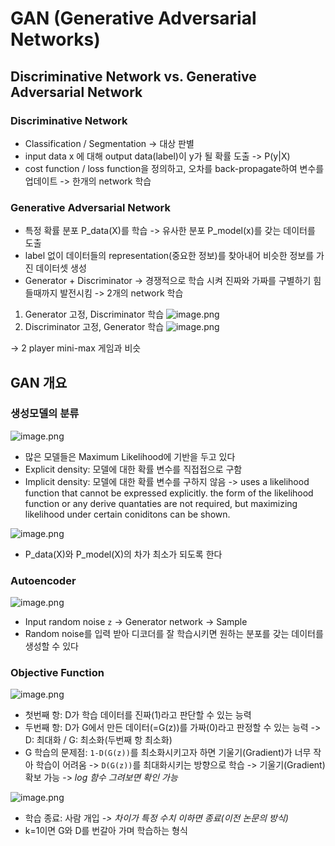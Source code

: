 # GAN (Generative Adversarial Networks)
## Discriminative Network vs. Generative Adversarial Network
### Discriminative Network
- Classification / Segmentation -> 대상 판별
- input data x 에 대해 output data(label)이 y가 될 확률 도출 -> P(y|X)
- cost function / loss function을 정의하고, 오차를 back-propagate하여 변수를 업데이트 -> 한개의 network 학습
### Generative Adversarial Network
- 특정 확률 분포 P_data(X)를 학습 -> 유사한 분포 P_model(x)를 갖는 데이터를 도출
- label 없이 데이터들의 representation(중요한 정보)를 찾아내어 비슷한 정보를 가진 데이터셋 생성
- Generator + Discriminator -> 경쟁적으로 학습 시켜 진짜와 가짜를 구별하기 힘들때까지 발전시킴 -> 2개의 network 학습
1. Generator 고정, Discriminator 학습
![image.png](https://raw.githubusercontent.com/alstjgg/alstjgg.github.io/master/GAN/1.png)
2. Discriminator 고정, Generator 학습
![image.png](https://raw.githubusercontent.com/alstjgg/alstjgg.github.io/master/GAN/2.png)

-> 2 player mini-max 게임과 비슷

## GAN 개요
### 생성모델의 분류
![image.png](https://raw.githubusercontent.com/alstjgg/alstjgg.github.io/master/GAN/3.PNG)
- 많은 모델들은 Maximum Likelihood에 기반을 두고 있다
- Explicit density: 모델에 대한 확률 변수를 직접접으로 구함
- Implicit density: 모델에 대한 확률 변수를 구하지 않음 -> uses a likelihood function that cannot be expressed explicitly. the form of the likelihood function or any derive quantaties are not required, but maximizing likelihood under certain coniditons can be shown.

![image.png](https://raw.githubusercontent.com/alstjgg/alstjgg.github.io/master/GAN/4.PNG)
- P_data(X)와 P_model(X)의 차가 최소가 되도록 한다

### Autoencoder
![image.png](https://raw.githubusercontent.com/alstjgg/alstjgg.github.io/master/cGAN_and_Pix2Pix/1.PNG)
- Input random noise `z` -> Generator network -> Sample
- Random noise를 입력 받아 디코더를 잘 학습시키면 원하는 분포를 갖는 데이터를 생성할 수 있다
### Objective Function
![image.png](https://raw.githubusercontent.com/alstjgg/alstjgg.github.io/master/GAN/5.PNG)
- 첫번째 항: D가 학습 데이터를 진짜(1)라고 판단할 수 있는 능력
- 두번째 항: D가 G에서 만든 데이터(=G(z))를 가짜(0)라고 판정할 수 있는 능력
-> D: 최대화 / G: 최소화(두번째 항 최소화)
- G 학습의 문제점: `1-D(G(z))`를 최소화시키고자 하면 기울기(Gradient)가 너무 작아 학습이 어려움
    -> `D(G(z))`를 최대화시키는 방향으로 학습 -> 기울기(Gradient) 확보 가능
        -> *log 함수 그려보면 확인 가능*

![image.png](https://raw.githubusercontent.com/alstjgg/alstjgg.github.io/master/GAN/6.PNG)
- 학습 종료: 사람 개입 *-> 차이가 특정 수치 이하면 종료(이전 논문의 방식)*
- k=1이면 G와 D를 번갈아 가며 학습하는 형식

